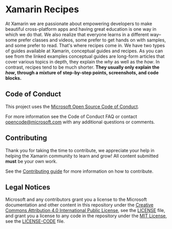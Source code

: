 # Xamarin Recipes
 
At Xamarin we are passionate about empowering developers to make beautiful cross-platform apps and having great education is one way in which we do that. We also realize that everyone learns in a different way–some prefer classes and videos, some prefer to get hands on with samples, and some prefer to read. That's where recipes come in. We have two types of guides available at Xamarin, conceptual guides and recipes. As you can see from the linked examples conceptual guides are long-form articles that cover various topics in depth, they explain the _why_ as well as the _how_. In contrast, recipes tend to be much shorter. **They usually only explain the _how_, through a mixture of step-by-step points, screenshots, and code blocks.**

## Code of Conduct

This project uses the [Microsoft Open Source Code of Conduct](https://github.com/xamarin/recipes/blob/master/code-of-conduct.md).

For more information see the Code of Conduct FAQ or contact opencode@microsoft.com with any additional questions or comments.

## Contributing

Thank you for taking the time to contribute, we appreciate your help in helping the Xamarin community to learn and grow! All content submitted **must** be your own work.

See the [Contributing guide](CONTRIBUTING.MD) for more information on how to contribute.

## Legal Notices

Microsoft and any contributors grant you a license to the Microsoft documentation and other content
in this repository under the [Creative Commons Attribution 4.0 International Public License](https://creativecommons.org/licenses/by/4.0/legalcode),
see the [LICENSE](LICENSE) file, and grant you a license to any code in the repository under the [MIT License](https://opensource.org/licenses/MIT), see the
[LICENSE-CODE](LICENSE-CODE) file.